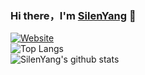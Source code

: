 ### Hi there，I'm [SilenYang](https://github.com/SilenYang?tab=repositories) 👋

<!--
**SilenYang/SilenYang** is a ✨ _special_ ✨ repository because its `README.md` (this file) appears on your GitHub profile.

Here are some ideas to get you started:

- 🔭 I’m currently working on ...
- 🌱 I’m currently learning ...
- 👯 I’m looking to collaborate on ...
- 🤔 I’m looking for help with ...
- 💬 Ask me about ...
- 📫 How to reach me: ...
- 😄 Pronouns: ...
- ⚡ Fun fact: ...
-->
<a href="https://blog.silenyang.com/"><img alt="Website" src="https://img.shields.io/badge/Blog-SilenYang-blue?style=flat-square&logo=appveyor"></a>
<br />
![Top Langs](https://github-readme-stats.vercel.app/api/top-langs/?username=SilenYang&layout=compact)
<br />
![SilenYang's github stats](https://github-readme-stats.vercel.app/api?username=SilenYang&show_icons=true&theme=dracula)
